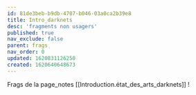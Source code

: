 ```yaml
---
id: 81de3beb-b9db-4707-b046-03a0ca2b39e8
title: Intro_darknets
desc: 'fragments non usagers'
published: true
nav_exclude: false
parent: frags
nav_order: 0
updated: 1620831126250
created: 1620640648673
---
```


Frags de la page_notes [[Introduction.état_des_arts_darknets]] !